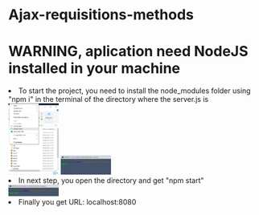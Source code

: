 # Ajax-requisitions-methods


<h1>WARNING, aplication need NodeJS installed in your machine</h1>

<li> To start the project, you need to install the node_modules folder using "npm i" in the terminal of the directory where the server.js is </li>

<img src="https://raw.githubusercontent.com/leanluizz/Ajax-requisitions-methods/principal/temp.png" width="100vw" alt="gitBash"/>

<img src="https://raw.githubusercontent.com/leanluizz/Ajax-requisitions-methods/principal/temp2.png" width="100vw" alt="npm-i"/>

<li> In next step, you open the directory and get "npm start" </li>

<img src="https://raw.githubusercontent.com/leanluizz/Ajax-requisitions-methods/principal/temp%203.png" width="100vw" alt="npm start"/>

<li> Finally you get URL: localhost:8080</li>
